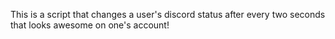 This is a script that changes a user's discord status after every two seconds that looks awesome on one's account!